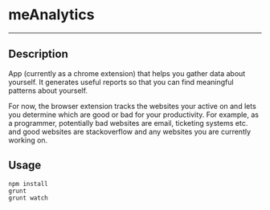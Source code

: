 # meAnalytics
___

## Description

App (currently as a chrome extension) that helps you gather data about yourself. It generates useful reports so that you can find meaningful patterns about yourself.

For now, the browser extension tracks the websites your active on and lets you determine which are good or bad for your productivity. For example, as a programmer, potentially bad websites are email, ticketing systems etc. and good websites are stackoverflow and any websites you are currently working on.

## Usage
```
npm install
grunt
grunt watch
```
